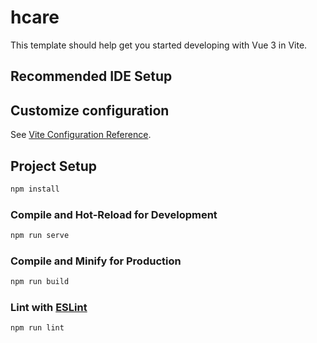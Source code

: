 # hcare

This template should help get you started developing with Vue 3 in Vite.

## Recommended IDE Setup

## Customize configuration

See [Vite Configuration Reference](https://vitejs.dev/config/).

## Project Setup

```sh
npm install
```

### Compile and Hot-Reload for Development

```sh
npm run serve

```

### Compile and Minify for Production

```sh
npm run build
```

### Lint with [ESLint](https://eslint.org/)

```sh
npm run lint
```
